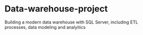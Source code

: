 # Data-warehouse-project
Building a modern data warehouse with SQL Server, including ETL processes, data modeling and analyitics
